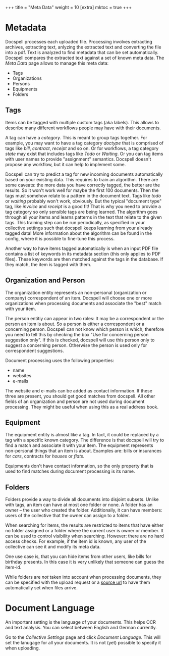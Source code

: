 +++
title = "Meta Data"
weight = 10
[extra]
mktoc = true
+++

# Metadata

Docspell processes each uploaded file. Processing involves extracting
archives, extracting text, anlyzing the extracted text and converting
the file into a pdf. Text is analyzed to find metadata that can be set
automatically. Docspell compares the extracted text against a set of
known meta data. The *Meta Data* page allows to manage this meta data:

- Tags
- Organizations
- Persons
- Equipments
- Folders

## Tags

Items can be tagged with multiple custom tags (aka labels). This
allows to describe many different workflows people may have with their
documents.

A tag can have a *category*. This is meant to group tags together. For
example, you may want to have a tag category *doctype* that is
comprised of tags like *bill*, *contract*, *receipt* and so on. Or for
workflows, a tag category *state* may exist that includes tags like
*Todo* or *Waiting*. Or you can tag items with user names to provide
"assignment" semantics. Docspell doesn't propose any workflow, but it
can help to implement some.

Docspell can try to predict a tag for new incoming documents
automatically based on your existing data. This requires to train an
algorithm. There are some caveats: the more data you have correctly
tagged, the better are the results. So it won't work well for maybe
the first 100 documents. Then the tags must somehow relate to a
pattern in the document text. Tags like *todo* or *waiting* probably
won't work, obviously. But the typical "document type" tag, like
*invoice* and *receipt* is a good fit! That is why you need to provide
a tag category so only sensible tags are being learned. The algorithm
goes through all your items and learns patterns in the text that
relate to the given tags. This training step can be run periodically,
as specified in your collective settings such that docspell keeps
learning from your already tagged data! More information about the
algorithm can be found in the config, where it is possible to
fine-tune this process.

Another way to have items tagged automatically is when an input PDF
file contains a list of keywords in its metadata section (this only
applies to PDF files). These keywords are then matched against the
tags in the database. If they match, the item is tagged with them.


## Organization and Person

The organization entity represents an non-personal (organization or
company) correspondent of an item. Docspell will choose one or more
organizations when processing documents and associate the "best" match
with your item.

The person entitiy can appear in two roles: It may be a correspondent
or the person an item is about. So a person is either a correspondent
or a concerning person. Docspell can not know which person is which,
therefore you need to tell this by checking the box "Use for
concerning person suggestion only". If this is checked, docspell will
use this person only to suggest a concerning person. Otherwise the
person is used only for correspondent suggestions.

Document processing uses the following properties:

- name
- websites
- e-mails

The website and e-mails can be added as contact information. If these
three are present, you should get good matches from docspell. All
other fields of an organization and person are not used during
document processing. They might be useful when using this as a real
address book.


## Equipment

The equipment entity is almost like a tag. In fact, it could be
replaced by a tag with a specific known category. The difference is
that docspell will try to find a match and associate it with your
item. The equipment represents non-personal things that an item is
about. Examples are: bills or insurances for *cars*, contracts for
*houses* or *flats*.

Equipments don't have contact information, so the only property that
is used to find matches during document processing is its name.


## Folders

Folders provide a way to divide all documents into disjoint subsets.
Unlike with tags, an item can have at most one folder or none. A
folder has an owner – the user who created the folder. Additionally,
it can have members: users of the collective that the owner can assign
to a folder.

When searching for items, the results are restricted to items that
have either no folder assigned or a folder where the current user is
owner or member. It can be used to control visibility when searching.
However: there are no hard access checks. For example, if the item id
is known, any user of the collective can see it and modify its meta
data.

One use case is, that you can hide items from other users, like bills
for birthday presents. In this case it is very unlikely that someone
can guess the item-id.

While folders are *not* taken into account when processing documents,
they can be specified with the upload request or a [source
url](@/docs/webapp/uploading.md#anonymous-upload) to have them
automatically set when files arrive.


# Document Language

An important setting is the language of your documents. This helps OCR
and text analysis. You can select between English and German
currently.

Go to the *Collective Settings* page and click *Document
Language*. This will set the lanugage for all your documents. It is
not (yet) possible to specify it when uploading.
